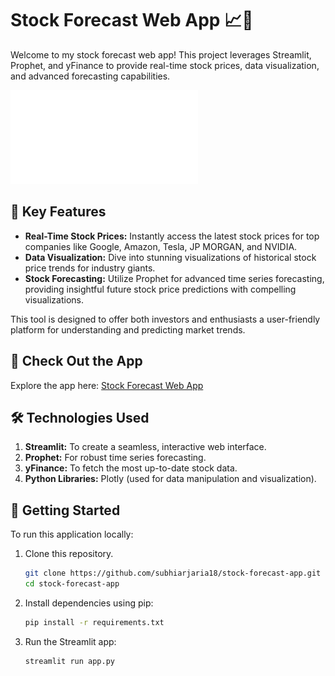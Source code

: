 # Stock Forecast Web App 📈🚀

Welcome to my stock forecast web app! This project leverages Streamlit, Prophet, and yFinance to provide real-time stock prices, data visualization, and advanced forecasting capabilities.

![interface](test_run/run.pdf)

## 🌟  Key Features

- **Real-Time Stock Prices:** Instantly access the latest stock prices for top companies like Google, Amazon, Tesla, JP MORGAN, and NVIDIA.
- **Data Visualization:** Dive into stunning visualizations of historical stock price trends for industry giants.
- **Stock Forecasting:** Utilize Prophet for advanced time series forecasting, providing insightful future stock price predictions with compelling visualizations.

This tool is designed to offer both investors and enthusiasts a user-friendly platform for understanding and predicting market trends.

## 🔗 Check Out the App

Explore the app here: [Stock Forecast Web App](https://stock-forecast-app-twu5hak22gtlievyyoypof.streamlit.app/)

## 🛠️ Technologies Used

1. **Streamlit:** To create a seamless, interactive web interface.
2. **Prophet:** For robust time series forecasting.
3. **yFinance:** To fetch the most up-to-date stock data.
4. **Python Libraries:** Plotly (used for data manipulation and visualization).

## 🚀 Getting Started

To run this application locally:

1. Clone this repository.
   ```bash
   git clone https://github.com/subhiarjaria18/stock-forecast-app.git
   cd stock-forecast-app
2. Install dependencies using pip:
   ```bash
   pip install -r requirements.txt
3. Run the Streamlit app:
   ```bash
   streamlit run app.py
